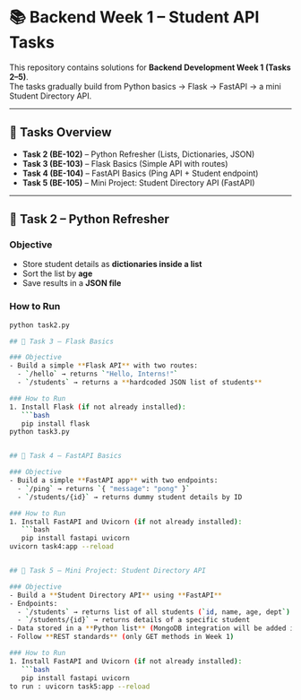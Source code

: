 # 📚 Backend Week 1 – Student API Tasks

This repository contains solutions for **Backend Development Week 1 (Tasks 2–5)**.  
The tasks gradually build from Python basics → Flask → FastAPI → a mini Student Directory API.

---

## 🚀 Tasks Overview
- **Task 2 (BE-102)** – Python Refresher (Lists, Dictionaries, JSON)
- **Task 3 (BE-103)** – Flask Basics (Simple API with routes)
- **Task 4 (BE-104)** – FastAPI Basics (Ping API + Student endpoint)
- **Task 5 (BE-105)** – Mini Project: Student Directory API (FastAPI)

---

## 📝 Task 2 – Python Refresher

### Objective
- Store student details as **dictionaries inside a list**  
- Sort the list by **age**  
- Save results in a **JSON file**

### How to Run
```bash
python task2.py

## 📝 Task 3 – Flask Basics

### Objective
- Build a simple **Flask API** with two routes:
  - `/hello` → returns `"Hello, Interns!"`
  - `/students` → returns a **hardcoded JSON list of students**

### How to Run
1. Install Flask (if not already installed):
   ```bash
   pip install flask
python task3.py


## 📝 Task 4 – FastAPI Basics

### Objective
- Build a simple **FastAPI app** with two endpoints:
  - `/ping` → returns `{ "message": "pong" }`
  - `/students/{id}` → returns dummy student details by ID  

### How to Run
1. Install FastAPI and Uvicorn (if not already installed):
   ```bash
   pip install fastapi uvicorn
uvicorn task4:app --reload


## 📝 Task 5 – Mini Project: Student Directory API

### Objective
- Build a **Student Directory API** using **FastAPI**  
- Endpoints:
  - `/students` → returns list of all students (`id, name, age, dept`)  
  - `/students/{id}` → returns details of a specific student  
- Data stored in a **Python list** (MongoDB integration will be added in Week 2)  
- Follow **REST standards** (only GET methods in Week 1)  

### How to Run
1. Install FastAPI and Uvicorn (if not already installed):
   ```bash
   pip install fastapi uvicorn
to run : uvicorn task5:app --reload